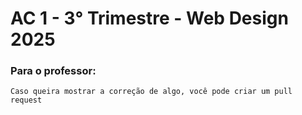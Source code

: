 # AC 1 - 3° Trimestre - Web Design 2025

### Para o professor:
```
Caso queira mostrar a correção de algo, você pode criar um pull request
```

